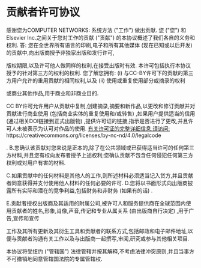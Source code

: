 
# 贡献者许可协议

感谢您为COMPUTER NETWORKS: 系统方法 ("工作") 做出贡献. 您 ("您") 和Elsevier Inc.之间关于您对工作的贡献 ("贡献") 的本协议概述了我们各自的义务和权利. 答: 您在全世界所有语言的印刷,电子和所有其他媒体 (现在已知或以后开发) 的贡献中,向出版商授予非独家出版和发行许可,

版权期限,以及许可他人做同样的权利,在接受出版时有效. 本许可包括执行本协议授予的针对第三方的权利的权利. 您了解您拥有:  (i) 与CC-BY许可下的贡献的第三方用户允许的重用贡献的相同权利,以及 (ii) 使用或重复使用部分或摘录的权利

或商业其他作品,用于商业和非商业目的. 

CC BY许可允许用户从贡献中复制,创建摘录,摘要和新作品,以更改和修订贡献并对贡献进行商业使用 (包括商业实体的重复使用和/或转售) ,如果用户提供适当的信用 (通过相关DOI链接到正式出版物) ,提供许可证的链接,指示是否进行了更改,并且许可人未被表示为认可对作品的使用. [有关许可证的完整详细信息,请访问: ](https://creativecommons.org/licenses/by-nc-nd/4.0/legalcode)https\://creativecommons.org/licenses/by-nc-nd/4.0/legalcode

. B.您确认该贡献对您来说是正本的,除了在公共领域或已获得适当许可的任何第三方材料,并且您有权向发布者授予上述权利;您确认贡献不包含任何侵犯任何第三方权利或对用户有害的材料. 

C.如果贡献中的任何材料是其他人的工作,则所述材料必须适当记入贷方,并且贡献者同意获得并支付使用他人材料的任何必要的许可. D.您将以书面形式向出版商披露所有实际和潜在的竞争利益,包括财务和非财务 (如果有的话) . 

E.贡献者授权出版商及其适用的附属公司,被许可人和服务提供商在全球范围内使用贡献者的姓名,形象,肖像,声音,传记和专业从属关系 (由出版商自行决定) ,用于广告,宣传和宣传

工作及其所有更新及其衍生工具和贡献者的联系方式,包括邮政和电子邮件地址,以便与贡献者沟通有关工作以及与出版商一起撰写,审阅,研究或参与其他相关项目. 

本协议将受纽约 ("管辖国") 法律管辖并按其解释,不考虑法律冲突原则,并且当事方不可撤销地同意管辖国法院的专属管辖权. 

